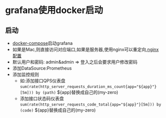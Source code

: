 # grafana使用docker启动

## 启动

- [docker-compose](docker-compose.yml)启动grafana
- 如果是Mac,则直接访问对应端口,如果是服务器,使用nginx可以重定向,[nginx配置](grafana.conf)
- 默认用户和密码: admin&admin => 登入之后会要求用户修改密码
- 添加DataSource:Prometheus
- 添加监控规则
  - 如:添加接口QPS仪表盘 `sum(rate(http_server_requests_duration_ms_count{app="${app}"}[5m])) by (path)` ${app}替换成自己的(my-zero)
  - 添加接口状态码仪表盘 `sum(rate(http_server_requests_code_total{app="${app}"}[5m])) by (code)` ${app}替换成自己的(my-zero)
